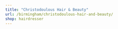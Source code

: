 ```yaml
---
title: "Christodoulous Hair & Beauty"
url: /birmingham/christodoulous-hair-and-beauty/
shop: hairdresser
---
```

